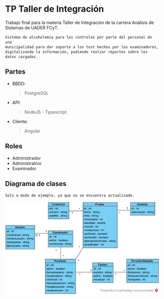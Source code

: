 # TP Taller de Integración

Trabajo final para la materia Taller de Integración de la carrera Análisis de Sistemas de UADER FCyT.

    Sistema de alcoholemia para los controles por parte del personal de una 
    municipalidad para dar soporte a los test hechos por los examinadores, 
    digitalizando la información, pudiendo realzar reportes sobre los datos cargados.

## Partes

- BBDD: 
    > PostgreSQL
- API: 
    > NodeJS - Typescript
- Cliente: 
    > Angular


## Roles

- Administrador
- Administrativo
- Examinador

## Diagrama de clases

    Solo a modo de ejemplo, ya que no se encuentra actualizado.

![diagrama](https://github.com/alexismorison95/taller_2021/blob/main/diagramas/Class%20Diagram1.jpg?raw=true)
